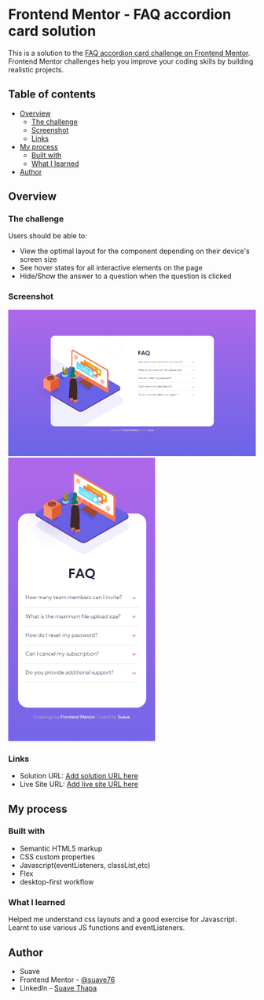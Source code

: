 # Frontend Mentor - FAQ accordion card solution

This is a solution to the [FAQ accordion card challenge on Frontend Mentor](https://www.frontendmentor.io/challenges/faq-accordion-card-XlyjD0Oam). Frontend Mentor challenges help you improve your coding skills by building realistic projects.

## Table of contents

- [Overview](#overview)
  - [The challenge](#the-challenge)
  - [Screenshot](#screenshot)
  - [Links](#links)
- [My process](#my-process)
  - [Built with](#built-with)
  - [What I learned](#what-i-learned)
- [Author](#author)

## Overview

### The challenge

Users should be able to:

- View the optimal layout for the component depending on their device's screen size
- See hover states for all interactive elements on the page
- Hide/Show the answer to a question when the question is clicked

### Screenshot

![](Screenshot_desktop.png)
![](Screenshot_mobile.png)

### Links

- Solution URL: [Add solution URL here](https://your-solution-url.com)
- Live Site URL: [Add live site URL here](https://your-live-site-url.com)

## My process

### Built with

- Semantic HTML5 markup
- CSS custom properties
- Javascript(eventListeners, classList,etc)
- Flex
- desktop-first workflow

### What I learned

Helped me understand css layouts and a good exercise for Javascript.
Learnt to use various JS functions and eventListeners.

## Author

- Suave
- Frontend Mentor - [@suave76](https://www.frontendmentor.io/profile/suave76)
- LinkedIn - [Suave Thapa](https://www.linkedin.com/in/suave-thapa-857447190/)
